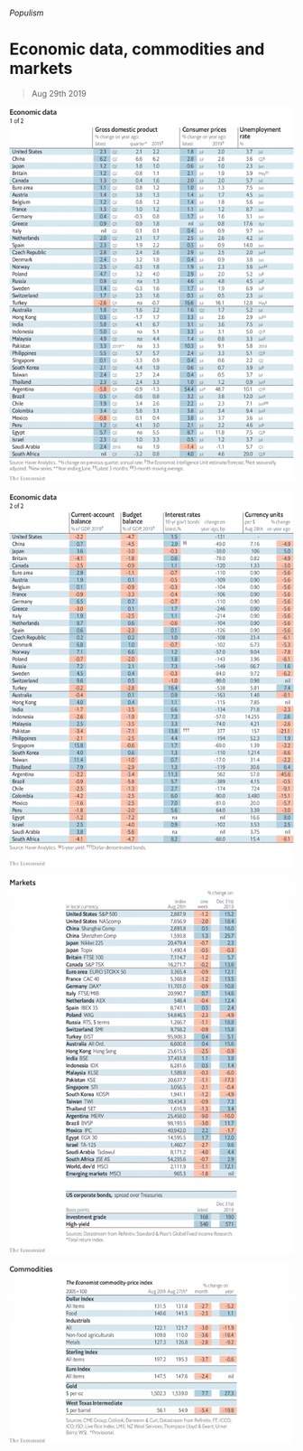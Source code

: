 ###### Populism

# Economic data, commodities and markets 

> Aug 29th 2019 

![image](images/20190831_INT101.png) 

![image](images/20190831_INT102.png) 

![image](images/20190831_INT201.png) 

![image](images/20190831_INT401.png) 

